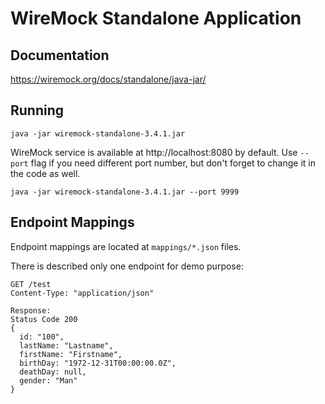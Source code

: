 # WireMock Standalone Application

## Documentation

https://wiremock.org/docs/standalone/java-jar/

## Running

```shell
java -jar wiremock-standalone-3.4.1.jar
```

WireMock service is available at http://localhost:8080 by default. Use `--port` flag if you need different port number, but don't forget to change it in the code as well.

```shell
java -jar wiremock-standalone-3.4.1.jar --port 9999
```

## Endpoint Mappings

Endpoint mappings are located at `mappings/*.json` files.

There is described only one endpoint for demo purpose:

```
GET /test
Content-Type: "application/json"

Response:
Status Code 200
{
  id: "100",
  lastName: "Lastname",
  firstName: "Firstname",
  birthDay: "1972-12-31T00:00:00.0Z",
  deathDay: null,
  gender: "Man"
}
```